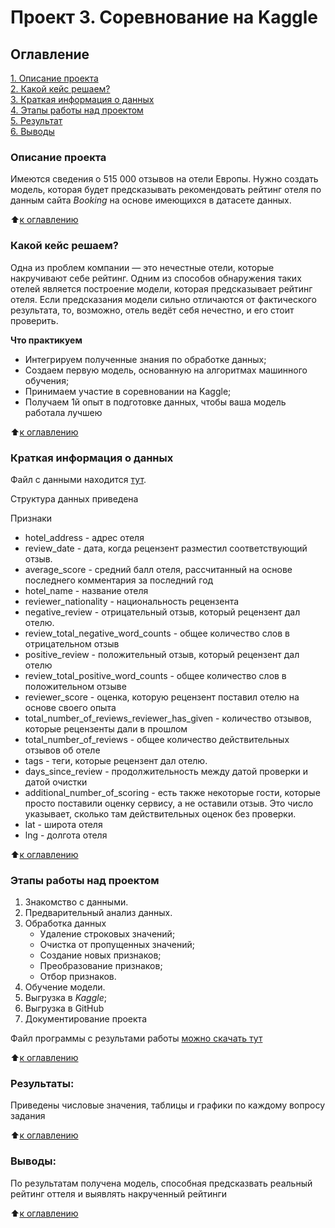 
# Проект 3. Соревнование на Kaggle
## Оглавление  
[1. Описание проекта](#описание-проекта)  
[2. Какой кейс решаем?](#какой-кейс-решаем)  
[3. Краткая информация о данных](#краткая-информация-о-данных)  
[4. Этапы работы над проектом](#этапы-работы-над-проектом)  
[5. Результат](#результаты)    
[6. Выводы](#выводы) 

### Описание проекта  
Имеются сведения о 515 000 отзывов на отели Европы.
Нужно создать модель, которая будет предсказывать рекомендовать рейтинг отеля по данным сайта $Booking$ на основе имеющихся в датасете данных. 

:arrow_up:[к оглавлению](#оглавление)

### Какой кейс решаем?    
Одна из проблем компании — это нечестные отели, которые накручивают себе рейтинг. Одним из способов обнаружения таких отелей является построение модели, которая предсказывает рейтинг отеля. Если предсказания модели сильно отличаются от фактического результата, то, возможно, отель ведёт себя нечестно, и его стоит проверить.

**Что практикуем**     
  - Интегрируем полученные знания по обработке данных;
  - Создаем первую модель, основанную на алгоритмах машинного обучения;
  - Принимаем участие в соревновании на Kaggle;
  - Получаем 1й опыт в подготовке данных, чтобы ваша модель работала лучшею

:arrow_up:[к оглавлению](#оглавление)


### Краткая информация о данных
Файл с данными находится [тут](https://drive.google.com/file/d/1Qj0iYEbD64eVAaaBylJeIi3qvMzxf2C_/view). 

Структура данных приведена

Признаки

- hotel_address - адрес отеля
- review_date - дата, когда рецензент разместил соответствующий отзыв.
- average_score - средний балл отеля, рассчитанный на основе последнего комментария за последний год
- hotel_name - название отеля
- reviewer_nationality - национальность рецензента
- negative_review - отрицательный отзыв, который рецензент дал отелю.
- review_total_negative_word_counts - общее количество слов в отрицательном отзыв
- positive_review - положительный отзыв, который рецензент дал отелю
- review_total_positive_word_counts - общее количество слов в положительном отзыве
- reviewer_score - оценка, которую рецензент поставил отелю на основе своего опыта
- total_number_of_reviews_reviewer_has_given - количество отзывов, которые рецензенты дали в прошлом
- total_number_of_reviews - общее количество действительных отзывов об отеле
- tags - теги, которые рецензент дал отелю.
- days_since_review - продолжительность между датой проверки и датой очистки
- additional_number_of_scoring - есть также некоторые гости, которые просто поставили оценку сервису, а не оставили отзыв. Это число указывает, сколько там действительных оценок без проверки.
- lat - широта отеля
- lng - долгота отеля

:arrow_up:[к оглавлению](#оглавление)


### Этапы работы над проектом  
1. Знакомство с данными.
2. Предварительный анализ данных.
3. Обработка данных
   - Удаление строковых значений;
   - Очистка от пропущенных значений;
   - Создание новых признаков;
   - Преобразование признаков;
   - Отбор признаков.
4. Обучение модели.
5. Выгрузка в $Kaggle$;
6. Выгрузка в GitHub
7. Документирование проекта

Файл программы с результами работы [можно скачать тут](https://github.com/dnt1971/SkillFactory_DS_dnt_17_project_02/blob/master/Project_2_Ноутбук_шаблон.ipynb) 
  
:arrow_up:[к оглавлению](#оглавление)

### Результаты:  
Приведены числовые значения, таблицы и графики по каждому вопросу задания

:arrow_up:[к оглавлению](#оглавление)

### Выводы:  
По результатам получена модель, способная предсказвать реальный рейтинг оттеля и выявлять накрученный рейтинги

:arrow_up:[к оглавлению](#оглавление)